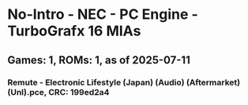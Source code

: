 # No-Intro - NEC - PC Engine - TurboGrafx 16 MIAs
## Games: 1, ROMs: 1, as of 2025-07-11

### Remute - Electronic Lifestyle (Japan) (Audio) (Aftermarket) (Unl).pce, CRC: 199ed2a4

